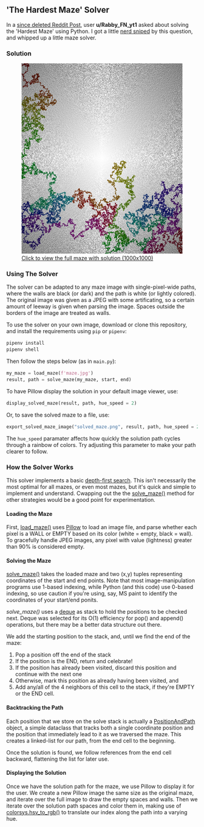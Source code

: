 ## 'The Hardest Maze' Solver

In a [since deleted Reddit Post](https://www.reddit.com/r/Python/comments/vy8xed/hardest_maze_on_earth/), user **u/Rabby_FN_yt1** asked about solving the 'Hardest Maze' using Python. I got a little [nerd sniped](https://xkcd.com/356/) by this question, and whipped up a little maze solver.
### Solution

<a href="hardestmaze_solved.jpg">
<figure>
<img src="hardestmaze_solved.jpg" width=500 height=500>
<br><figcaption>Click to view the full maze with solution (1000x1000)</figcaption>
</figure>
</a>

### Using The Solver

The solver can be adapted to any maze image with single-pixel-wide paths, where the walls are black (or dark) and the path is white (or lightly colored). The original image was given as a JPEG with some artificating, so a certain amount of leeway is given when parsing the image. Spaces outside the borders of the image are treated as walls.

To use the solver on your own image, download or clone this repository, and install the requirements using `pip` or `pipenv`:

```PowerShell
pipenv install
pipenv shell 
```

Then follow the steps below (as in `main.py`):

```python
my_maze = load_maze(f'maze.jpg')
result, path = solve_maze(my_maze, start, end)
```

To have Pillow display the solution in your default image viewer, use:

```python
display_solved_maze(result, path, hue_speed = 2)
```

Or, to save the solved maze to a file, use:
```python
export_solved_maze_image("solved_maze.png", result, path, hue_speed = 2):
```

The `hue_speed` paramater affects how quickly the solution path cycles through a rainbow of colors. Try adjusting this parameter to make your path clearer to follow.

### How the Solver Works

This solver implements a basic [depth-first search](https://en.wikipedia.org/wiki/Depth-first_search). This isn't necessarily the most optimal for all mazes, or even most mazes, but it's quick and simple to implement and understand. Cwapping out the the [solve_maze()](https://github.com/JeffersGlass/maze-solver/blob/main/solvemaze.py#L10-L51) method for other strategies would be a good point for experimentation.

#### Loading the Maze

First, [load_maze()](https://github.com/JeffersGlass/maze-solver/blob/main/mazeio.py#L8-L23) uses [Pillow](https://pillow.readthedocs.io/en/stable/) to load an image file, and parse whether each pixel is a WALL or EMPTY based on its color (white = empty, black = wall). To gracefully handle JPEG images, any pixel with value (lightness) greater than 90% is considered empty.

#### Solving the Maze

[solve_maze()](https://github.com/JeffersGlass/maze-solver/blob/main/solvemaze.py#L10-L51) takes the loaded maze and two (x,y) tuples representing coordinates of the start and end points. Note that most image-manipulation programs use 1-based indexing, while Python (and this code) use 0-based indexing, so use caution if you're using, say, MS paint to identify the coordinates of your start/end ponits.

_solve_maze()_ uses a [deque](https://docs.python.org/3/library/collections.html#collections.deque) as stack to hold the positions to be checked next. Deque was selected for its O(1) efficiency for pop() and append() operations, but there may be a better data structure out there.

We add the starting position to the stack, and, until we find the end of the maze:

  1. Pop a position off the end of the stack
  2. If the position is the END, return and celebrate!
  3. If the position has already been visited, discard this position and continue with the next one
  4. Otherwise, mark this position as already having been visited, and
  5. Add any/all of the 4 neighbors of this cell to the stack, if they're EMPTY or the END cell.

#### Backtracking the Path

Each position that we store on the solve stack is actually a [PositionAndPath](https://github.com/JeffersGlass/maze-solver/blob/main/positionAndPath.py#L4-L16) object, a simple dataclass that tracks both a single coordinate position and the position that immediately lead to it as we traversed the maze. This creates a linked-list for our path, from the end cell to the beginning.

Once the solution is found, we follow references from the end cell backward, flattening the list for later use.

#### Displaying the Solution

Once we have the solution path for the maze, we use Pillow to display it for the user. We create a new Pillow image the same size as the original maze, and iterate over the full image to draw the empty spaces and walls. Then we iterate over the solution path spaces and color them in, making use of [colorsys.hsv_to_rgb()](https://docs.python.org/3/library/colorsys.html) to translate our index along the path into a varying hue.
